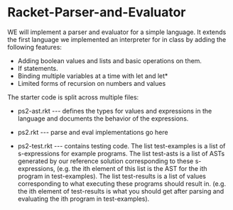 # Racket-Parser-and-Evaluator

WE will implement a parser and evaluator for a
simple language.  It extends the first language we implemented an
interpreter for in class by adding the following features:

- Adding boolean values and lists and basic operations on them.
- If statements.
- Binding multiple variables at a time with let and let*
- Limited forms of recursion on numbers and values

The starter code is split across multiple files:

- ps2-ast.rkt --- defines the types for values and expressions in the
  language and documents the behavior of the expressions.

- ps2.rkt --- parse and eval implementations go here 

- ps2-test.rkt --- contains testing code. The list test-examples is a
  list of s-expressions for example programs. The list test-asts is a
  list of ASTs generated by our reference solution corresponding to
  these s-expressions, (e.g. the ith element of this list is the AST
  for the ith program in test-examples). The list test-results is a
  list of values corresponding to what executing these programs should
  result in.  (e.g. the ith element of test-results is what you should
  get after parsing and evaluating the ith program in test-examples).
